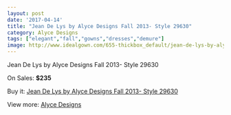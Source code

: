 ```yaml
---
layout: post
date: '2017-04-14'
title: "Jean De Lys by Alyce Designs Fall 2013- Style 29630"
category: Alyce Designs
tags: ["elegant","fall","gowns","dresses","demure"]
image: http://www.idealgown.com/655-thickbox_default/jean-de-lys-by-alyce-designs-fall-2013-style-29630.jpg
---
```

Jean De Lys by Alyce Designs Fall 2013- Style 29630

On Sales: **$235**
<a href="https://www.idealgown.com/en/alyce-designs/273-jean-de-lys-by-alyce-designs-fall-2013-style-29630.html"><amp-img layout="responsive" width="600" height="600" src="//www.idealgown.com/655-thickbox_default/jean-de-lys-by-alyce-designs-fall-2013-style-29630.jpg" alt="Jean De Lys by Alyce Designs Fall 2013- Style 29630 0" /></a>

Buy it: [Jean De Lys by Alyce Designs Fall 2013- Style 29630](https://www.idealgown.com/en/alyce-designs/273-jean-de-lys-by-alyce-designs-fall-2013-style-29630.html "Jean De Lys by Alyce Designs Fall 2013- Style 29630")

View more: [Alyce Designs](https://www.idealgown.com/en/5-alyce-designs "Alyce Designs")